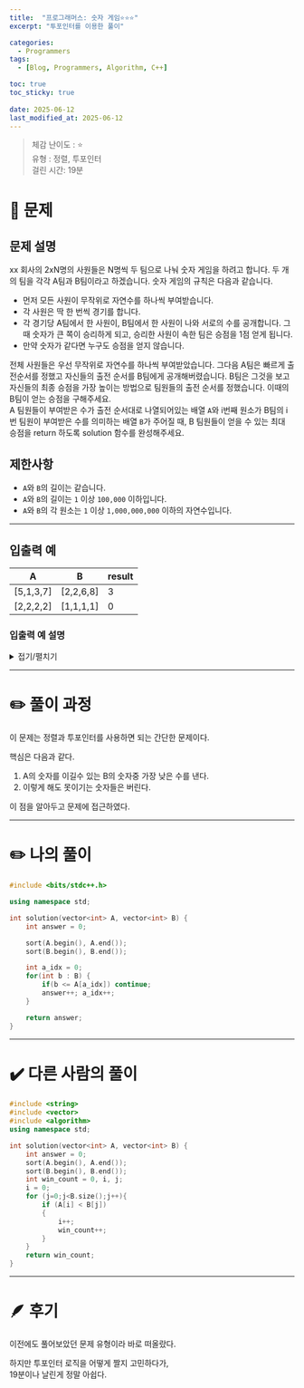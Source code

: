 ```yaml
---
title:  "프로그래머스: 숫자 게임⭐⭐⭐"
excerpt: "투포인터를 이용한 풀이"

categories:
  - Programmers
tags:
  - [Blog, Programmers, Algorithm, C++]

toc: true
toc_sticky: true
 
date: 2025-06-12
last_modified_at: 2025-06-12
---
```

> 체감 난이도 : ⭐  
> 유형 : 정렬, 투포인터  
> 걸린 시간: 19분  

# 🧐 문제
## 문제 설명

xx 회사의 2xN명의 사원들은 N명씩 두 팀으로 나눠 숫자 게임을 하려고 합니다. 두 개의 팀을 각각 A팀과 B팀이라고 하겠습니다. 숫자 게임의 규칙은 다음과 같습니다.

- 먼저 모든 사원이 무작위로 자연수를 하나씩 부여받습니다.
- 각 사원은 딱 한 번씩 경기를 합니다.
- 각 경기당 A팀에서 한 사원이, B팀에서 한 사원이 나와 서로의 수를 공개합니다. 그때 숫자가 큰 쪽이 승리하게 되고, 승리한 사원이 속한 팀은 승점을 1점 얻게 됩니다.
- 만약 숫자가 같다면 누구도 승점을 얻지 않습니다.

전체 사원들은 우선 무작위로 자연수를 하나씩 부여받았습니다. 그다음 A팀은 빠르게 출전순서를 정했고 자신들의 출전 순서를 B팀에게 공개해버렸습니다. B팀은 그것을 보고 자신들의 최종 승점을 가장 높이는 방법으로 팀원들의 출전 순서를 정했습니다. 이때의 B팀이 얻는 승점을 구해주세요.  
A 팀원들이 부여받은 수가 출전 순서대로 나열되어있는 배열 `A`와 i번째 원소가 B팀의 i번 팀원이 부여받은 수를 의미하는 배열 `B`가 주어질 때, B 팀원들이 얻을 수 있는 최대 승점을 return 하도록 solution 함수를 완성해주세요.

## 제한사항

- `A`와 `B`의 길이는 같습니다.
- `A`와 `B`의 길이는 `1` 이상 `100,000` 이하입니다.
- `A`와 `B`의 각 원소는 `1` 이상 `1,000,000,000` 이하의 자연수입니다.

---

## 입출력 예

|A|B|result|
|---|---|---|
|[5,1,3,7]|[2,2,6,8]|3|
|[2,2,2,2]|[1,1,1,1]|0|

### 입출력 예 설명

<details>
<summary>접기/펼치기</summary>

<h4>입출력 예 #1</h4>
<table>
  <tr>
    <td>A팀</td>
    <td>5</td>
    <td>1</td>
    <td>3</td>
    <td>7</td>
  </tr>
  <tr>
    <td>B팀</td>
    <td>8</td>
    <td>2</td>
    <td>6</td>
    <td>2</td>
  </tr>
  <tr>
    <td>승패</td>
    <td>W</td>
    <td>W</td>
    <td>W</td>
    <td>L</td>
  </tr>
</table>

<p>A 팀은 숫자 5를 부여받은 팀원이 첫번째로 출전하고, 이어서 1,3,7을 부여받은 팀원들이 차례대로 출전합니다.

B 팀원들을 4번, 2번, 3번, 1번의 순서대로 출전시킬 경우 팀원들이 부여받은 숫자들은 차례대로 8,2,6,2가 됩니다. 그러면, 첫 번째, 두 번째, 세 번째 경기에서 승리하여 3점을 얻게 되고, 이때가 최대의 승점입니다.</p>

<h4>입출력 예 #2</h4>

<p>B 팀원들을 어떤 순서로 출전시켜도 B팀의 승점은 0점입니다.</p>

</details>

---

# ✏️ 풀이 과정

이 문제는 정렬과 투포인터를 사용하면 되는 간단한 문제이다.

핵심은 다음과 같다.
1. A의 숫자를 이길수 있는 B의 숫자중 가장 낮은 수를 낸다.
2. 이렇게 해도 못이기는 숫자들은 버린다.

이 점을 알아두고 문제에 접근하였다.

---

# ✏️ 나의 풀이
```cpp
#include <bits/stdc++.h>

using namespace std;

int solution(vector<int> A, vector<int> B) {
    int answer = 0;

    sort(A.begin(), A.end());
    sort(B.begin(), B.end());

    int a_idx = 0;
    for(int b : B) {
        if(b <= A[a_idx]) continue;
        answer++; a_idx++;
    }

    return answer;
}
```

---

# ✔️ 다른 사람의 풀이
```cpp
#include <string>
#include <vector>
#include <algorithm>
using namespace std;

int solution(vector<int> A, vector<int> B) {
    int answer = 0;
    sort(A.begin(), A.end());
    sort(B.begin(), B.end());
    int win_count = 0, i, j;
    i = 0;
    for (j=0;j<B.size();j++){
        if (A[i] < B[j])
        {
            i++;
            win_count++;
        }
    }
    return win_count;
}
```

---

# 🪶 후기

이전에도 풀어보았던 문제 유형이라 바로 떠올랐다.

하지만 투포인터 로직을 어떻게 짤지 고민하다가,  
19분이나 날린게 정말 아쉽다.